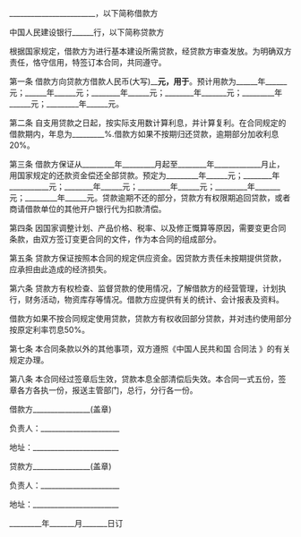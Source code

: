 
 


________________________，以下简称借款方


中国人民建设银行______行，以下简称贷款方


根据国家规定，借款方为进行基本建设所需贷款，经贷款方审查发放。为明确双方责任，恪守信用，特签订本合同，共同遵守。


第一条 借款方向贷款方借款人民币(大写)________________元，用于______________。预计用款为______年______元；______年______元；________年______元；________年_______元；_________年______元；_________年______元。


第二条 自支用贷款之日起，按实际支用数计算利息，并计算复利。在合同规定的借款期内，年息为_________%.借款方如果不按期归还贷款，逾期部分加收利息20%。


第三条 借款方保证从_________年_________月起至________年_____________月止，用国家规定的还款资金偿还全部贷款。预定为_________年______元；________年___________元；________年______元；_________年______元；_________年_______元；_________年______元。贷款逾期不还的部分，贷款方有权限期追回贷款，或者商请借款单位的其他开户银行代为扣款清偿。


第四条 因国家调整计划、产品价格、税率、以及修正慨算等原因，需要变更合同条款，由双方签订变更合同的文件，作为本合同的组成部分。


第五条 贷款方保证按照本合同的规定供应资金。因贷款方责任未按期提供贷款，应承担由此造成的经济损失。


第六条 贷款方有权检查、监督贷款的使用情况，了解借款方的经营管理，计划执行，财务活动，物资库存等情况。借款方应提供有关的统计、会计报表及资料。


借款方如果不按合同规定使用贷款，贷款方有权收回部分贷款，并对违约使用部分按原定利率罚息50%。


第七条 本合同条款以外的其他事项，双方遵照《中国人民共和国
合同法
》的有关规定办理。


第八条 本合同经过签章后生效，贷款本息全部清偿后失效。本合同一式五份，签章各方各执一份，报送主管部门，总行，分行各一份。


借款方________________(盖章)


负责人：______________________


地址：________________________


贷款方________________(盖章)


负责人：______________________


地址：________________________


_________年_______月_______日订
 


 

 
 
 
 
 
  


  
 

  


  


  
 
 
 
 

